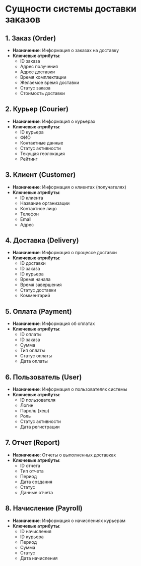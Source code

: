 # Сущности системы доставки заказов

## 1. Заказ (Order)
- **Назначение**: Информация о заказах на доставку
- **Ключевые атрибуты**:
  - ID заказа
  - Адрес получения
  - Адрес доставки
  - Время комплектации
  - Желаемое время доставки
  - Статус заказа
  - Стоимость доставки

## 2. Курьер (Courier)
- **Назначение**: Информация о курьерах
- **Ключевые атрибуты**:
  - ID курьера
  - ФИО
  - Контактные данные
  - Статус активности
  - Текущая геолокация
  - Рейтинг

## 3. Клиент (Customer)
- **Назначение**: Информация о клиентах (получателях)
- **Ключевые атрибуты**:
  - ID клиента
  - Название организации
  - Контактное лицо
  - Телефон
  - Email
  - Адрес

## 4. Доставка (Delivery)
- **Назначение**: Информация о процессе доставки
- **Ключевые атрибуты**:
  - ID доставки
  - ID заказа
  - ID курьера
  - Время начала
  - Время завершения
  - Статус доставки
  - Комментарий

## 5. Оплата (Payment)
- **Назначение**: Информация об оплатах
- **Ключевые атрибуты**:
  - ID оплаты
  - ID заказа
  - Сумма
  - Тип оплаты
  - Статус оплаты
  - Дата оплаты

## 6. Пользователь (User)
- **Назначение**: Информация о пользователях системы
- **Ключевые атрибуты**:
  - ID пользователя
  - Логин
  - Пароль (хеш)
  - Роль
  - Статус активности
  - Дата регистрации

## 7. Отчет (Report)
- **Назначение**: Отчеты о выполненных доставках
- **Ключевые атрибуты**:
  - ID отчета
  - Тип отчета
  - Период
  - Дата создания
  - Статус
  - Данные отчета

## 8. Начисление (Payroll)
- **Назначение**: Информация о начислениях курьерам
- **Ключевые атрибуты**:
  - ID начисления
  - ID курьера
  - Период
  - Сумма
  - Статус
  - Дата начисления 